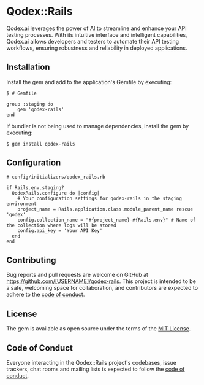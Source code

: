 # Qodex::Rails

Qodex.ai leverages the power of AI to streamline and enhance your API testing processes. With its intuitive interface and intelligent capabilities, Qodex.ai allows developers and testers to automate their API testing workflows, ensuring robustness and reliability in deployed applications.

## Installation

Install the gem and add to the application's Gemfile by executing:

    $ # Gemfile

    group :staging do
        gem 'qodex-rails'
    end

If bundler is not being used to manage dependencies, install the gem by executing:

    $ gem install qodex-rails

## Configuration
    # config/initializers/qodex_rails.rb

    if Rails.env.staging?
      QodexRails.configure do |config|
        # Your configuration settings for qodex-rails in the staging environment
        project_name = Rails.application.class.module_parent_name rescue 'qodex'
        config.collection_name = "#{project_name}-#{Rails.env}" # Name of the collection where logs will be stored
        config.api_key = 'Your API Key'
      end
    end

## Contributing

Bug reports and pull requests are welcome on GitHub at https://github.com/[USERNAME]/qodex-rails. This project is intended to be a safe, welcoming space for collaboration, and contributors are expected to adhere to the [code of conduct](https://github.com/[USERNAME]/qodex-rails/blob/main/CODE_OF_CONDUCT.md).

## License

The gem is available as open source under the terms of the [MIT License](https://opensource.org/licenses/MIT).

## Code of Conduct

Everyone interacting in the Qodex::Rails project's codebases, issue trackers, chat rooms and mailing lists is expected to follow the [code of conduct](https://github.com/[USERNAME]/qodex-rails/blob/main/CODE_OF_CONDUCT.md).
